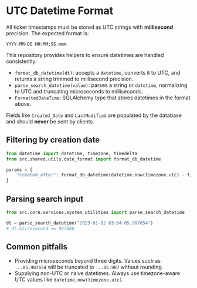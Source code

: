 # UTC Datetime Format

All ticket timestamps must be stored as UTC strings with **millisecond** precision. The expected format is:

```
YYYY-MM-DD HH:MM:SS.mmm
```

This repository provides helpers to ensure datetimes are handled consistently:

- `format_db_datetime(dt)`: accepts a `datetime`, converts it to UTC, and returns a string trimmed to millisecond precision.
- `parse_search_datetime(value)`: parses a string or `datetime`, normalizing to UTC and truncating microseconds to milliseconds.
- `FormattedDateTime`: SQLAlchemy type that stores datetimes in the format above.

Fields like `Created_Date` and `LastModified` are populated by the database and should **never** be sent by clients.

## Filtering by creation date
```python
from datetime import datetime, timezone, timedelta
from src.shared.utils.date_format import format_db_datetime

params = {
    "created_after": format_db_datetime(datetime.now(timezone.utc) - timedelta(days=7)),
}
```

## Parsing search input
```python
from src.core.services.system_utilities import parse_search_datetime

dt = parse_search_datetime("2023-01-02 03:04:05.987654")
# dt.microsecond == 987000
```

## Common pitfalls
- Providing microseconds beyond three digits. Values such as `...05.987654` will be truncated to `...05.987` without rounding.
- Supplying non-UTC or naive datetimes. Always use timezone-aware UTC values like `datetime.now(timezone.utc)`.

